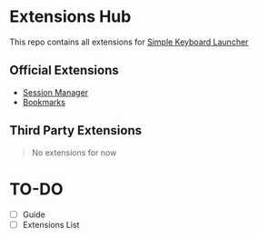 # Extensions Hub
This repo contains all extensions for [Simple Keyboard Launcher](https://github.com/lighttigerXIV/simple-keyboard-launcher)

## Official Extensions
- [Session Manager](https://github.com/lighttigerXIV/simple-kl-session-manager-extension)
- [Bookmarks](https://github.com/lighttigerXIV/simple-kl-bookmarks-extension)
## Third Party Extensions
> No extensions for now

# TO-DO
- [ ] Guide
- [ ] Extensions List 
